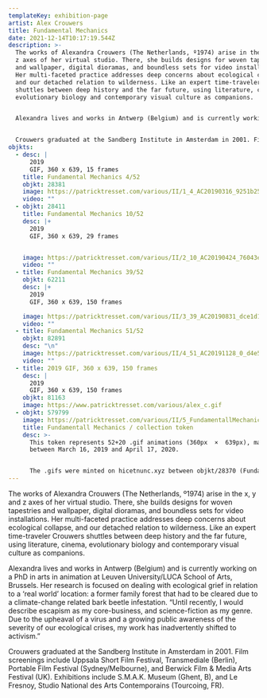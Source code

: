 ```yaml
---
templateKey: exhibition-page
artist: Alex Crouwers
title: Fundamental Mechanics
date: 2021-12-14T10:17:19.544Z
description: >-
  The works of Alexandra Crouwers (The Netherlands, º1974) arise in the x, y and
  z axes of her virtual studio. There, she builds designs for woven tapestries
  and wallpaper, digital dioramas, and boundless sets for video installations.
  Her multi-faceted practice addresses deep concerns about ecological collapse,
  and our detached relation to wilderness. Like an expert time-traveler Crouwers
  shuttles between deep history and the far future, using literature, cinema,
  evolutionary biology and contemporary visual culture as companions. 


  Alexandra lives and works in Antwerp (Belgium) and is currently working on a PhD in arts in animation at Leuven University/LUCA School of Arts, Brussels. Her research is focused on dealing with ecological grief in relation to a ‘real world’ location: a former family forest that had to be cleared due to a climate-change related bark beetle infestation. “Until recently, I would describe escapism as my core-business, and science-fiction as my genre. Due to the upheaval of a virus and a growing public awareness of the severity of our ecological crises, my work has inadvertently shifted to activism.” 


  Crouwers graduated at the Sandberg Institute in Amsterdam in 2001. Film screenings include Uppsala Short Film Festival, Transmediale (Berlin), Portable Film Festival (Sydney/Melbourne), and Berwick Film & Media Arts Festival (UK). Exhibitions include S.M.A.K. Museum (Ghent, B), and Le Fresnoy, Studio National des Arts Contemporains (Tourcoing, FR).
objkts:
  - desc: |
      2019
      GIF, 360 x 639, 15 frames
    title: Fundamental Mechanics 4/52
    objkt: 28381
    image: https://patricktresset.com/various/II/1_4_AC20190316_9251b25656.gif
    video: ""
  - objkt: 28411
    title: Fundamental Mechanics 10/52
    desc: |+
      2019
      GIF, 360 x 639, 29 frames


    image: https://patricktresset.com/various/II/2_10_AC20190424_76043e5.gif
    video: ""
  - title: Fundamental Mechanics 39/52
    objkt: 62211
    desc: |+
      2019
      GIF, 360 x 639, 150 frames

    image: https://patricktresset.com/various/II/3_39_AC20190831_dce1d1e2aab54c.gif
    video: ""
  - title: Fundamental Mechanics 51/52
    objkt: 82891
    desc: "\n"
    image: https://patricktresset.com/various/II/4_51_AC20191128_0_d4e5435a.gif
    video: ""
  - title: 2019 GIF, 360 x 639, 150 frames
    desc: |
      2019
      GIF, 360 x 639, 150 frames
    objkt: 81163
    image: https://www.patricktresset.com/various/alex_c.gif
  - objkt: 579799
    image: https://patricktresset.com/various/II/5_FundamentallMechanics_token.gif
    title: Fundamentall Mechanics / collection token
    desc: >-
      This token represents 52+20 .gif animations (360px  ×  639px), made
      between March 16, 2019 and April 17, 2020.


      The .gifs were minted on hicetnunc.xyz between objkt/28370 (Fundamental Mechanics (0)1/52, April 10, 2021) and objkt/195966 (Fundamental Mechanics X0/t /end_of_series, August 6, 2021), each in an edition of 12, with 6 available as individual works, and 6 (including 1 AP) as part of complete sets encompassed by this NFT. For a\terHEN II, the first 3/6 are swapped.
---
```

The works of Alexandra Crouwers (The Netherlands, º1974) arise in the x, y and z axes of her virtual studio. There, she builds designs for woven tapestries and wallpaper, digital dioramas, and boundless sets for video installations. Her multi-faceted practice addresses deep concerns about ecological collapse, and our detached relation to wilderness. Like an expert time-traveler Crouwers shuttles between deep history and the far future, using literature, cinema, evolutionary biology and contemporary visual culture as companions. 

Alexandra lives and works in Antwerp (Belgium) and is currently working on a PhD in arts in animation at Leuven University/LUCA School of Arts, Brussels. Her research is focused on dealing with ecological grief in relation to a ‘real world’ location: a former family forest that had to be cleared due to a climate-change related bark beetle infestation. “Until recently, I would describe escapism as my core-business, and science-fiction as my genre. Due to the upheaval of a virus and a growing public awareness of the severity of our ecological crises, my work has inadvertently shifted to activism.” 

Crouwers graduated at the Sandberg Institute in Amsterdam in 2001. Film screenings include Uppsala Short Film Festival, Transmediale (Berlin), Portable Film Festival (Sydney/Melbourne), and Berwick Film & Media Arts Festival (UK). Exhibitions include S.M.A.K. Museum (Ghent, B), and Le Fresnoy, Studio National des Arts Contemporains (Tourcoing, FR).